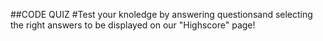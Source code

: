 ##CODE QUIZ
#Test your knoledge by answering questionsand selecting the right answers to be displayed on our "Highscore" page!